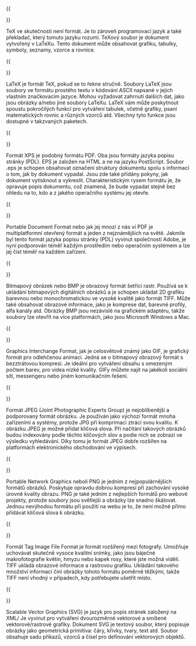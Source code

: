 ﻿---
translation: true
deploy: false
---


{{<section TEX>}}

TeX ve skutečnosti není formát. Je to zároveň programovací jazyk a také překladač, který tomuto jazyku rozumí. TeXový soubor je dokument vytvořený v LaTeXu. Tento dokument může obsahovat grafiku, tabulky, symboly, seznamy, vzorce a rovnice.

{{<section LATEX>}}

LaTeX je formát TeX, pokud se to řekne stručně. Soubory LaTeX jsou soubory ve formátu prostého textu v kódování ASCII napsané v jejich vlastním značkovacím jazyce. Mohou vyžadovat zahrnutí dalších dat, jako jsou obrázky a/nebo jiné soubory LaTeXu. LaTeX vám může poskytnout spoustu pokročilých funkcí pro vytváření tabulek, včetně grafiky, psaní matematických rovnic a různých vzorců atd. Všechny tyto funkce jsou dostupné v takzvaných paketech.

{{<section XPS>}}

Formát XPS je podobný formátu PDF. Oba jsou formáty jazyka popisu stránky (PDL). EPS je založen na HTML a ne na jazyku PostScript. Soubor .eps je schopen obsahovat označení struktury dokumentu spolu s informací o tom, jak by dokument vypadal. Jsou zde také přidány pokyny, jak dokument vytisknout a vykreslit. Charakteristickým rysem formátu je, že opravuje popis dokumentu, což znamená, že bude vypadat stejně bez ohledu na to, kdo a z jakého operačního systému jej otevře.

{{<section PDF>}}

Portable Document Format nebo jak jej mnozí z nás ví PDF je multiplatformní otevřený formát a jeden z nejznámějších na světě. Jakmile byl tento formát jazyka popisu stránky (PDL) vyvinut společností Adobe, je nyní podporován téměř každým prostředím nebo operačním systémem a lze jej číst téměř na každém zařízení.

{{<section BMP>}}

Bitmapový obrázek nebo BMP je obrazový formát šetřící rastr. Používá se k ukládání bitmapových digitálních obrázků a je schopen ukládat 2D grafiku barevnou nebo monochromatickou ve vysoké kvalitě jako formát TIFF. Může také obsahovat obrazové informace, jako je komprese dat, barevné profily, alfa kanály atd. Obrázky BMP jsou nezávislé na grafickém adaptéru, takže soubory lze otevřít na více platformách, jako jsou Microsoft Windows a Mac.


{{<section GIF>}}

Graphics Interchange Format, jak je celosvětově známý jako GIF, je grafický formát pro odlehčenou animaci. Jedná se o bitmapový obrazový formát s bezztrátovou kompresí. Je ideální pro vytváření obsahu s omezeným počtem barev, pro videa nízké kvality. GIFy můžete najít na jakékoli sociální síti, messengeru nebo jiném komunikačním řešení.

{{<section JPEG>}}

Formát JPEG (Joint Photographic Experts Group) je nejoblíbenější a podporovaný formát obrázku. Je používán jako výchozí formát mnoha zařízeními a systémy, protože JPG při komprimaci ztrácí svou kvalitu. K obrázku JPEG je možné přidat klíčová slova. Při načítání takových obrázků budou indexovány podle těchto klíčových slov a podle nich se zobrazí ve výsledku vyhledávání. Díky tomu je formát JPEG dobře rozšířen na platformách elektronického obchodování ve výpisech.

{{<section PNG>}}

Portable Network Graphics neboli PNG je jedním z nejpopulárnějších formátů obrázků. Poskytuje opravdu dobrou kompresi při zachování vysoké úrovně kvality obrazu. PNG je také jedním z nejlepších formátů pro webové projekty, protože soubory jsou světlejší a obrázky lze snadno škálovat. Jednou nevýhodou formátu při použití na webu je to, že není možné přímo přidávat klíčová slova k obrázku.

{{<section TIFF>}}

Formát Tag Image File Format je formát rozšířený mezi fotografy. Umožňuje uchovávat skutečně vysoce kvalitní snímky, jako jsou báječné makrofotografie květin, hmyzu nebo kapek rosy, které jste možná viděli. TIFF ukládá obrazové informace a rastrovou grafiku. Ukládání takového množství informací činí obrázky tohoto formátu poměrně těžkými, takže TIFF není vhodný v případech, kdy potřebujete ušetřit místo.

{{<section SVG>}}

Scalable Vector Graphics (SVG) je jazyk pro popis stránek založený na XML/ Je vyvinut pro vytváření dvourozměrné vektorové a smíšené vektorové/rastrové grafiky. Dokument SVG je textový soubor, který popisuje obrázky jako geometrická primitiva: čáry, křivky, tvary, text atd. Soubor obsahuje sadu příkazů, vzorců a čísel pro definování vektorových objektů.
